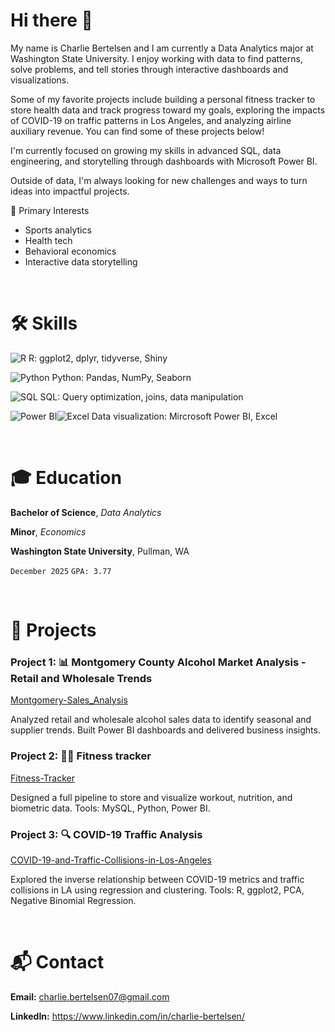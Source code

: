 # Hi there 👋

My name is Charlie Bertelsen and I am currently a Data Analytics major at Washington State University. I enjoy working with data to find patterns, solve problems, and tell stories through interactive dashboards and visualizations.

Some of my favorite projects include building a personal fitness tracker to store health data and track progress toward my goals, exploring the impacts of COVID-19 on traffic patterns in Los Angeles, and analyzing airline auxiliary revenue. You can find some of these projects below!

I'm currently focused on growing my skills in advanced SQL, data engineering, and storytelling through dashboards with Microsoft Power BI.

Outside of data, I'm always looking for new challenges and ways to turn ideas into impactful projects.

🎯 Primary Interests  
- Sports analytics  
- Health tech  
- Behavioral economics  
- Interactive data storytelling

<p>&nbsp;</p>  <!-- Adds vertical space -->

# 🛠️ Skills

![R](https://img.shields.io/badge/R-276DC3?style=flat&logo=r&logoColor=white)  R: ggplot2, dplyr, tidyverse, Shiny 

![Python](https://img.shields.io/badge/Python-3776AB?style=for-the-badge&logo=python&logoColor=white)  Python: Pandas, NumPy, Seaborn 

![SQL](https://img.shields.io/badge/SQL-336791?style=flat&logo=postgresql&logoColor=white)  SQL: Query optimization, joins, data manipulation 

![Power BI](https://img.shields.io/badge/PowerBI-F2C811?style=flat&logo=powerbi&logoColor=black)![Excel](https://img.shields.io/badge/Microsoft_Excel-217346?style=for-the-badge&logo=microsoft-excel&logoColor=white)  Data visualization: Mircrosoft Power BI, Excel


<p>&nbsp;</p>  <!-- Adds vertical space -->

# 🎓 Education

**Bachelor of Science**, *Data Analytics*

**Minor**, *Economics*

**Washington State University**, Pullman, WA

`December 2025` `GPA: 3.77`

<p>&nbsp;</p>  <!-- Adds vertical space -->

# 📂 Projects

### Project 1: 📊 Montgomery County Alcohol Market Analysis - Retail and Wholesale Trends

[Montgomery-Sales_Analysis](https://github.com/charlie-bertelsen/Montgomery-Sales-Analysis )

Analyzed retail and wholesale alcohol sales data to identify seasonal and supplier trends. Built Power BI dashboards and delivered business insights.

### Project 2: 🏋️‍♂️ Fitness tracker

[Fitness-Tracker](https://github.com/charlie-bertelsen/Fitness-Tracker)

Designed a full pipeline to store and visualize workout, nutrition, and biometric data. Tools: MySQL, Python, Power BI.

### Project 3: 🔍 COVID-19 Traffic Analysis

[COVID-19-and-Traffic-Collisions-in-Los-Angeles](https://github.com/charlie-bertelsen/COVID-19-and-Traffic-Collision-Analysis-in-Los-Angeles)

Explored the inverse relationship between COVID-19 metrics and traffic collisions in LA using regression and clustering. Tools: R, ggplot2, PCA, Negative Binomial Regression.

<p>&nbsp;</p>  <!-- Adds vertical space -->

# 📬 Contact

**Email:** charlie.bertelsen07@gmail.com

**LinkedIn:** https://www.linkedin.com/in/charlie-bertelsen/
